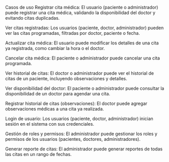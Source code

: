 Casos de uso
Registrar cita médica: El usuario (paciente o administrador) puede registrar una cita médica, validando la disponibilidad del doctor y evitando citas duplicadas.

Ver citas registradas: Los usuarios (paciente, doctor, administrador) pueden ver las citas programadas, filtradas por doctor, paciente o fecha.

Actualizar cita médica: El usuario puede modificar los detalles de una cita ya registrada, como cambiar la hora o el doctor.

Cancelar cita médica: El paciente o administrador puede cancelar una cita programada.

Ver historial de citas: El doctor o administrador puede ver el historial de citas de un paciente, incluyendo observaciones y detalles.

Ver disponibilidad del doctor: El paciente o administrador puede consultar la disponibilidad de un doctor para agendar una cita.

Registrar historial de citas (observaciones): El doctor puede agregar observaciones médicas a una cita ya realizada.

Login de usuario: Los usuarios (paciente, doctor, administrador) inician sesión en el sistema con sus credenciales.

Gestión de roles y permisos: El administrador puede gestionar los roles y permisos de los usuarios (pacientes, doctores, administradores).

Generar reporte de citas: El administrador puede generar reportes de todas las citas en un rango de fechas.
